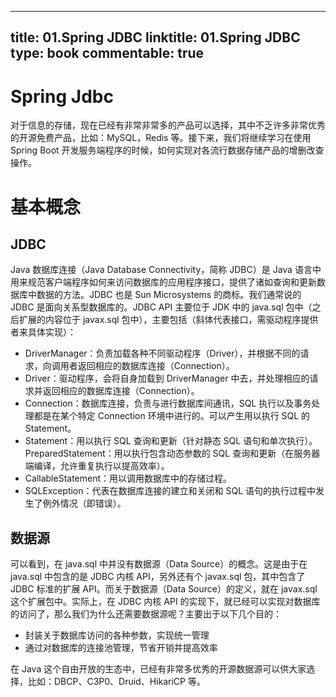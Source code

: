 
---
title: 01.Spring JDBC
linktitle: 01.Spring JDBC
type: book
commentable: true
---

# Spring Jdbc

对于信息的存储，现在已经有非常非常多的产品可以选择，其中不乏许多非常优秀的开源免费产品，比如：MySQL，Redis 等。接下来，我们将继续学习在使用 Spring Boot 开发服务端程序的时候，如何实现对各流行数据存储产品的增删改查操作。

# 基本概念

## JDBC

Java 数据库连接（Java Database Connectivity，简称 JDBC）是 Java 语言中用来规范客户端程序如何来访问数据库的应用程序接口，提供了诸如查询和更新数据库中数据的方法。JDBC 也是 Sun Microsystems 的商标。我们通常说的 JDBC 是面向关系型数据库的。JDBC API 主要位于 JDK 中的 java.sql 包中（之后扩展的内容位于 javax.sql 包中），主要包括（斜体代表接口，需驱动程序提供者来具体实现）：

- DriverManager：负责加载各种不同驱动程序（Driver），并根据不同的请求，向调用者返回相应的数据库连接（Connection）。
- Driver：驱动程序，会将自身加载到 DriverManager 中去，并处理相应的请求并返回相应的数据库连接（Connection）。
- Connection：数据库连接，负责与进行数据库间通讯，SQL 执行以及事务处理都是在某个特定 Connection 环境中进行的。可以产生用以执行 SQL 的 Statement。
- Statement：用以执行 SQL 查询和更新（针对静态 SQL 语句和单次执行）。PreparedStatement：用以执行包含动态参数的 SQL 查询和更新（在服务器端编译，允许重复执行以提高效率）。
- CallableStatement：用以调用数据库中的存储过程。
- SQLException：代表在数据库连接的建立和关闭和 SQL 语句的执行过程中发生了例外情况（即错误）。

## 数据源

可以看到，在 java.sql 中并没有数据源（Data Source）的概念。这是由于在 java.sql 中包含的是 JDBC 内核 API，另外还有个 javax.sql 包，其中包含了 JDBC 标准的扩展 API。而关于数据源（Data Source）的定义，就在 javax.sql 这个扩展包中。实际上，在 JDBC 内核 API 的实现下，就已经可以实现对数据库的访问了，那么我们为什么还需要数据源呢？主要出于以下几个目的：

- 封装关于数据库访问的各种参数，实现统一管理
- 通过对数据库的连接池管理，节省开销并提高效率

在 Java 这个自由开放的生态中，已经有非常多优秀的开源数据源可以供大家选择，比如：DBCP、C3P0、Druid、HikariCP 等。

    